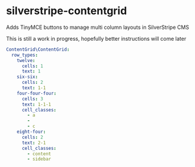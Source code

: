 # silverstripe-contentgrid
Adds TinyMCE buttons to manage multi column layouts in SilverStripe CMS

This is still a work in progress, hopefully better instructions will come later


```yml
ContentGrid\ContentGrid:
  row_types:
    twelve:
      cells: 1
      text: 1
    six-six:
      cells: 2
      text: 1-1
    four-four-four:
      cells: 3
      text: 1-1-1
      cell_classes:
        - a
        - 
        - c
    eight-four:
      cells: 2
      text: 2-1
      cell_classes:
        - content
        - sidebar
```
